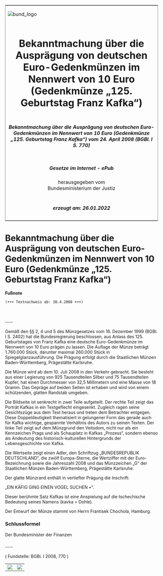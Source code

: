 <span id="DECKBLATT.html"></span>

<table border="0" frame="border" width="100%">

<tr valign="top">

<td align="left">

![bund\_logo](BfJ_2021_Web_de_de.gif)

</td>

<td align="right">

 

</td>

</tr>

<tr align="center" valign="middle">

<td colspan="2">

# Bekanntmachung über die Ausprägung von deutschen Euro-Gedenkmünzen im Nennwert von 10 Euro (Gedenkmünze „125. Geburtstag Franz Kafka“)

</td>

</tr>

<tr align="center" valign="middle">

<td colspan="2">

##### Bekanntmachung über die Ausprägung von deutschen Euro-Gedenkmünzen im Nennwert von 10 Euro (Gedenkmünze „125. Geburtstag Franz Kafka“) vom 24. April 2008 (BGBl. I S. 770)

</td>

</tr>

<tr align="center" valign="middle">

<td colspan="2">

  
  

##### Gesetze im Internet - ePub  
  
herausgegeben vom  
Bundesministerium der Justiz

</td>

</tr>

<tr align="center" valign="bottom">

<td colspan="2">

  
  

##### erzeugt am: 26.01.2022

</td>

</tr>

</table>

<span id="BJNR077000008.html"></span>

# Bekanntmachung über die Ausprägung von deutschen Euro-Gedenkmünzen im Nennwert von 10 Euro (Gedenkmünze „125. Geburtstag Franz Kafka“)

<div>

  
**Fußnote**

<div class="jnhtml">

<div>

<div class="jurAbsatz">

  

``` 
(+++ Textnachweis ab: 30.4.2008 +++)

 
```

</div>

</div>

</div>

</div>

<span id="BJNR077000008BJNE000100000.html"></span>

###   
\----

<div>

<div class="jnhtml">

<div>

<div class="jurAbsatz">

Gemäß den §§ 2, 4 und 5 des Münzgesetzes vom 16. Dezember 1999 (BGBl. I
S. 2402) hat die Bundesregierung beschlossen, aus Anlass des 125.
Geburtstages von Franz Kafka eine deutsche Euro-Gedenkmünze im Nennwert
von 10 Euro prägen zu lassen. Die Auflage der Münze beträgt 1.760.000
Stück, darunter maximal 260.000 Stück in Spiegelglanzausführung. Die
Prägung erfolgt durch die Staatlichen Münzen Baden-Württemberg,
Prägestätte Karlsruhe.

</div>

<div class="jurAbsatz">

Die Münze wird ab dem 10. Juli 2008 in den Verkehr gebracht. Sie besteht
aus einer Legierung von 925 Tausendteilen Silber und 75 Tausendteilen
Kupfer, hat einen Durchmesser von 32,5 Millimetern und eine Masse von 18
Gramm. Das Gepräge auf beiden Seiten ist erhaben und wird von einem
schützenden, glatten Randstab umgeben.

</div>

<div class="jurAbsatz">

Die Bildseite ist senkrecht in zwei Teile aufgeteilt. Der rechte Teil
zeigt das Porträt Kafkas in ein Textgeflecht eingesenkt. Zugleich ragen
seine Gesichtszüge aus dem Text heraus und treten dem Betrachter
entgegen. Diese Doppeldeutigkeit thematisiert in gelungener Form das
gerade auch für Kafka wichtige, gespannte Verhältnis des Autors zu
seinen Texten. Der linke Teil zeigt auf dem Münzgrund den Veitsdom,
nicht nur als ein Kennzeichen Prags und als Schauplatz in Kafkas
„Prozess“, sondern ebenso als Andeutung des historisch-kulturellen
Hintergrunds der Lebensgeschichte von Kafka.

</div>

<div class="jurAbsatz">

Die Wertseite zeigt einen Adler, den Schriftzug „BUNDESREPUBLIK
DEUTSCHLAND“, die zwölf Europa-Sterne, die Wertziffer mit der
Euro-Bezeichnung sowie die Jahreszahl 2008 und das Münzzeichen „G“ der
Staatlichen Münzen Baden-Württemberg, Prägestätte Karlsruhe.

</div>

<div class="jurAbsatz">

Der glatte Münzrand enthält in vertiefter Prägung die Inschrift:

</div>

<div class="jurAbsatz">

„EIN KÄFIG GING EINEN VOGEL SUCHEN <span class="Formel">•</span>“.

</div>

<div class="jurAbsatz">

Dieser berühmte Satz Kafkas ist eine Anspielung auf die tschechische
Bedeutung seines Namens (kavka = Dohle).

</div>

<div class="jurAbsatz">

Der Entwurf der Münze stammt von Herrn Frantisek Chochola, Hamburg.

</div>

</div>

</div>

</div>

<span id="BJNR077000008BJNE000200000.html"></span>

### Schlussformel  

<div>

<div class="jnhtml">

<div>

<div class="jurAbsatz">

<span class="SP">Der Bundesminister der Finanzen</span>

</div>

</div>

</div>

</div>

<span id="BJNR077000008BJNE000300000.html"></span>

###   
\----

<div>

<div class="jnhtml">

<div>

<div class="kommentar_Fundstelle">

( Fundstelle: BGBl. I 2008, 770 )

</div>

  

|                                   |                                   |
| :-------------------------------: | :-------------------------------: |
| ![](bgbl1_2008_j0770-1_0010.jpeg) | ![](bgbl1_2008_j0770-1_0020.jpeg) |

</div>

</div>

</div>
